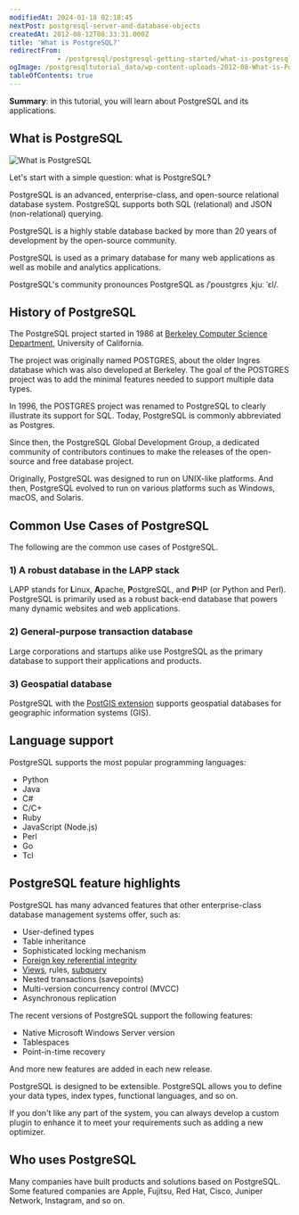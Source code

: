 ```yaml
---
modifiedAt: 2024-01-18 02:18:45
nextPost: postgresql-server-and-database-objects
createdAt: 2012-08-12T08:33:31.000Z
title: 'What is PostgreSQL?'
redirectFrom: 
            - /postgresql/postgresql-getting-started/what-is-postgresql
ogImage: /postgresqltutorial_data/wp-content-uploads-2012-08-What-is-PostgreSQL.png
tableOfContents: true
---
```


**Summary**: in this tutorial, you will learn about PostgreSQL and its applications.

## What is PostgreSQL

![What is PostgreSQL](/postgresqltutorial_data/wp-content-uploads-2012-08-What-is-PostgreSQL.png)

Let's start with a simple question: what is PostgreSQL?

PostgreSQL is an advanced, enterprise-class, and open-source relational database system. PostgreSQL supports both SQL (relational) and JSON (non-relational) querying.

PostgreSQL is a highly stable database backed by more than 20 years of development by the open-source community.

PostgreSQL is used as a primary database for many web applications as well as mobile and analytics applications.

PostgreSQL's community pronounces PostgreSQL as /ˈpoʊstɡrɛs ˌkjuː ˈɛl/.

## History of PostgreSQL

The PostgreSQL project started in 1986 at [Berkeley Computer Science Department](http://www.cs.berkeley.edu/), University of California.

The project was originally named POSTGRES, about the older Ingres database which was also developed at Berkeley. The goal of the POSTGRES project was to add the minimal features needed to support multiple data types.

In 1996, the POSTGRES project was renamed to PostgreSQL to clearly illustrate its support for SQL. Today, PostgreSQL is commonly abbreviated as Postgres.

Since then, the PostgreSQL Global Development Group, a dedicated community of contributors continues to make the releases of the open-source and free database project.

Originally, PostgreSQL was designed to run on UNIX-like platforms. And then, PostgreSQL evolved to run on various platforms such as Windows, macOS, and Solaris.

## Common Use Cases of PostgreSQL

The following are the common use cases of PostgreSQL.

### 1) A robust database in the LAPP stack

LAPP stands for **L**inux, **A**pache, **P**ostgreSQL, and **P**HP (or Python and Perl). PostgreSQL is primarily used as a robust back-end database that powers many dynamic websites and web applications.

### 2) General-purpose transaction database

Large corporations and startups alike use PostgreSQL as the primary database to support their applications and products.

### 3) Geospatial database

PostgreSQL with the [PostGIS extension](https://postgis.net/) supports geospatial databases for geographic information systems (GIS).

## Language support

PostgreSQL supports the most popular programming languages:

- Python
- Java
- C#
- C/C+
- Ruby
- JavaScript (Node.js)
- Perl
- Go
- Tcl

## PostgreSQL feature highlights

PostgreSQL has many advanced features that other enterprise-class database management systems offer, such as:

- User-defined types
- Table inheritance
- Sophisticated locking mechanism
- [Foreign key referential integrity](/postgresql/postgresql-foreign-key)
- [Views](/postgresql/postgresql-views), rules, [subquery](/postgresql/postgresql-subquery)
- Nested transactions (savepoints)
- Multi-version concurrency control (MVCC)
- Asynchronous replication

The recent versions of PostgreSQL support the following features:

- Native Microsoft Windows Server version
- Tablespaces
- Point-in-time recovery

And more new features are added in each new release.

PostgreSQL is designed to be extensible. PostgreSQL allows you to define your data types, index types, functional languages, and so on.

If you don't like any part of the system, you can always develop a custom plugin to enhance it to meet your requirements such as adding a new optimizer.

## Who uses PostgreSQL

Many companies have built products and solutions based on PostgreSQL. Some featured companies are Apple, Fujitsu, Red Hat, Cisco, Juniper Network, Instagram, and so on.
